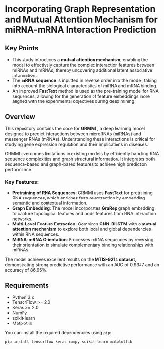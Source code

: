 # Incorporating Graph Representation and Mutual Attention Mechanism for miRNA-mRNA Interaction Prediction

## Key Points
- This study introduces a **mutual attention mechanism**, enabling the model to effectively capture the complex interaction features between miRNAs and mRNAs, thereby uncovering additional latent associative information.
- The **mRNA sequence** is inputted in reverse order into the model, taking into account the biological characteristics of miRNA and mRNA binding.
- An improved **FastText** method is used as the pre-training model for RNA sequences, allowing for the generation of feature embeddings more aligned with the experimental objectives during deep mining.

## Overview

This repository contains the code for **GRMMI** , a deep learning model designed to predict interactions between microRNAs (miRNAs) and messenger RNAs (mRNAs). Understanding these interactions is critical for studying gene expression regulation and their implications in diseases. 

GRMMI overcomes limitations in existing models by efficiently handling RNA sequence complexities and graph structural information. It integrates both sequence-based and graph-based features to achieve high prediction performance.

### Key Features:
- **Pretraining of RNA Sequences**: GRMMI uses **FastText** for pretraining RNA sequences, which enriches feature extraction by embedding semantic and contextual information.
- **Graph Embedding**: The model incorporates **GraRep** graph embedding to capture topological features and node features from RNA interaction networks.
- **Multi-Level Feature Extraction**: Combines **CNN-BiLSTM** with a **mutual attention mechanism** to explore both local and global dependencies within RNA sequences.
- **MiRNA-mRNA Orientation**: Processes mRNA sequences by reversing their orientation to simulate complementary binding relationships with miRNAs.

The model achieves excellent results on the **MTIS-9214 dataset**, demonstrating strong predictive performance with an AUC of 0.9347 and an accuracy of 86.65%.

## Requirements

- Python 3.x
- TensorFlow >= 2.0
- Keras >= 2.0
- NumPy
- scikit-learn
- Matplotlib

You can install the required dependencies using `pip`:

```bash
pip install tensorflow keras numpy scikit-learn matplotlib
